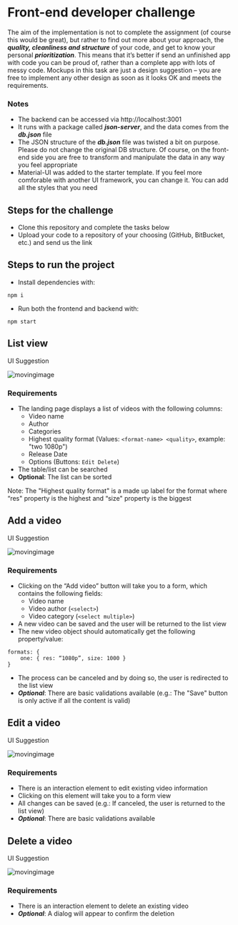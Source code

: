 # Front-end developer challenge

The aim of the implementation is not to complete the assignment (of course this would be great), but rather to find out more about your approach, the ***quality, cleanliness and structure*** of your code, and get to know your personal ***prioritization***. This means that it’s better if send an unfinished app with code you can be proud of, rather than a complete app with lots of messy code.
Mockups in this task are just a design suggestion – you are free to implement any other design as soon as it looks OK and meets the requirements.

### Notes

- The backend can be accessed via http://localhost:3001
- It runs with a package called ***json-server***, and the data comes from the ***db.json*** file
- The JSON structure of the ***db.json*** file was twisted a bit on purpose. Please do not change the original DB structure. Of course, on the front-end side you are free to transform and manipulate the data in any way you feel appropriate
- Material-UI was added to the starter template. If you feel more comforable with another UI framework, you can change it. You can add all the styles that you need

## Steps for the challenge
- Clone this repository and complete the tasks below
- Upload your code to a repository of your choosing (GitHub, BitBucket, etc.) and send us the link

## Steps to run the project
- Install dependencies with:

```npm i```

- Run both the frontend and backend with:

```npm start```

## List view
UI Suggestion

![movingimage](./assets/01-landing-page.png)

### Requirements

- The landing page displays a list of videos with the following columns:
    - Video name
    - Author
    - Categories
    - Highest quality format (Values: ```<format-name> <quality>```, example: "two 1080p")
    - Release Date
    - Options (Buttons: ```Edit Delete```)
- The table/list can be searched
- **Optional**: The list can be sorted

Note: The "Highest quality format" is a made up label for the format where “res" property is the highest and “size" property is the biggest

## Add a video
UI Suggestion

![movingimage](./assets/02-add-video-page.png)

### Requirements

- Clicking on the “Add video” button will take you to a form, which contains the following fields:
    - Video name
    - Video author (```<select>```)
    - Video category (```<select multiple>```)
- A new video can be saved and the user will be returned to the list view
- The new video object should automatically get the following property/value:
```
formats: {
    one: { res: “1080p”, size: 1000 }
}
```
- The process can be canceled and by doing so, the user is redirected to the list view
- ***Optional***: There are basic validations available (e.g.: The "Save" button is only active if all the content is valid)

## Edit a video
UI Suggestion

![movingimage](./assets/03-edit-video-page.png)

### Requirements
- There is an interaction element to edit existing video information
- Clicking on this element will take you to a form view
- All changes can be saved (e.g.: If canceled, the user is returned to the list view)
- ***Optional***: There are basic validations available

## Delete a video
UI Suggestion

![movingimage](./assets/04-delete-video-button.png)

### Requirements
- There is an interaction element to delete an existing video
- ***Optional***: A dialog will appear to confirm the deletion